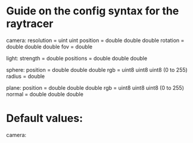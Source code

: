 # Guide on the config syntax for the raytracer

camera:
resolution = uint uint
position = double double double
rotation = double double double
fov = double

light:
strength = double
positions = double double double

sphere:
position = double double double
rgb = uint8 uint8 uint8 (0 to 255)
radius = double

plane:
position = double double double
rgb = uint8 uint8 uint8 (0 to 255)
normal = double double double

# Default values:
camera:
